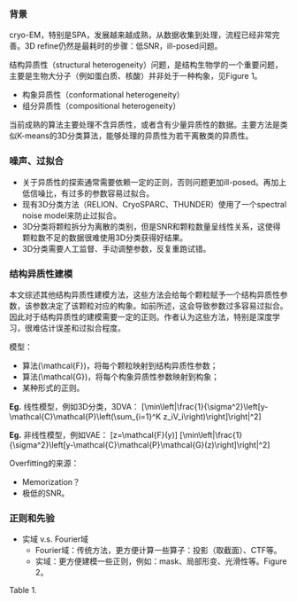 ### 背景

cryo-EM，特别是SPA，发展越来越成熟，从数据收集到处理，流程已经非常完善。3D refine仍然是最耗时的步骤：低SNR，ill-posed问题。

结构异质性（structural heterogeneity）问题，是结构生物学的一个重要问题，主要是生物大分子（例如蛋白质、核酸）并非处于一种构象，见Figure 1。
  - 构象异质性（conformational heterogeneity）
  - 组分异质性（compositional heterogeneity）

当前成熟的算法主要处理不含异质性，或者含有少量异质性的数据。主要方法是类似K-means的3D分类算法，能够处理的异质性为若干离散类的异质性。

### 噪声、过拟合

- 关于异质性的探索通常需要依赖一定的正则，否则问题更加ill-posed。再加上低信噪比，有过多的参数容易过拟合。
- 现有3D分类方法（RELION、CryoSPARC、THUNDER）使用了一个spectral noise model来防止过拟合。
- 3D分类将颗粒拆分为离散的类别，但是SNR和颗粒数量呈线性关系，这使得颗粒数不足的数据很难使用3D分类获得好结果。
- 3D分类需要人工监督、手动调整参数，反复重跑试错。

### 结构异质性建模

本文综述其他结构异质性建模方法，这些方法会给每个颗粒赋予一个结构异质性参数，该参数决定了该颗粒对应的构象。如前所述，这会导致参数过多容易过拟合。因此对于结构异质性的建模需要一定的正则。作者认为这些方法，特别是深度学习，很难估计误差和过拟合程度。

模型：
- 算法\(\mathcal{F}\)，将每个颗粒映射到结构异质性参数；
- 算法\(\mathcal{G}\)，将每个构象异质性参数映射到构象；
- 某种形式的正则。

**Eg.** 线性模型，例如3D分类，3DVA：
\[\min\left|\frac{1}{\sigma^2}\left[y-\mathcal{C}\mathcal{P}\left(\sum_{i=1}^K z_iV_i\right)\right]\right|^2\]

**Eg.** 非线性模型，例如VAE：
\[z=\mathcal{F}(y)\]
\[\min\left|\frac{1}{\sigma^2}\left[y-\mathcal{C}\mathcal{P}\mathcal{G}(z)\right]\right|^2\]

Overfitting的来源：
- Memorization？
- 极低的SNR。

### 正则和先验

- 实域 v.s. Fourier域
  - Fourier域：传统方法，更方便计算一些算子：投影（取截面）、CTF等。
  - 实域：更方便建模一些正则，例如：mask、局部形变、光滑性等。Figure 2。

Table 1.
